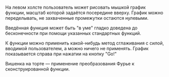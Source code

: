 На левом холсте пользователь может рисовать мышкой график функции, масштаб которой задаётся посередине вверху.  График можно переделывать, не захваченные промежутки остаются нулевыми.

Введённая функция может быть "в уме" гладко доведена до бесконечности при помощи указанных стандартных функций.

К функции можно применить какой-нибудь метод сглаживания с силой, вводимой пользователем, а можно ничего не применять. График показывается справа при нажатии на кнопку "Go!"

Вишенка на торте — применение преобразования Фурье к сконструированной функции.
